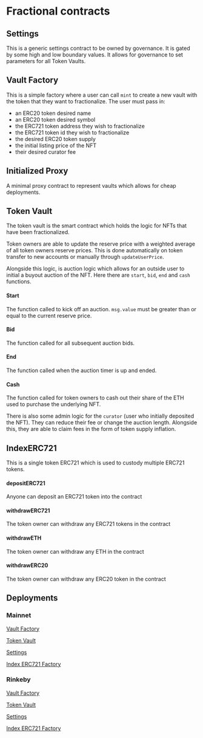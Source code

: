 # Fractional contracts

## Settings
This is a generic settings contract to be owned by governance. It is gated by some high and low boundary values. It allows for governance to set parameters for all Token Vaults.

## Vault Factory
This is a simple factory where a user can call `mint` to create a new vault with the token that they want to fractionalize. The user must pass in:
- an ERC20 token desired name
- an ERC20 token desired symbol
- the ERC721 token address they wish to fractionalize
- the ERC721 token id they wish to fractionalize
- the desired ERC20 token supply
- the initial listing price of the NFT
- their desired curator fee

## Initialized Proxy
A minimal proxy contract to represent vaults which allows for cheap deployments.

## Token Vault
The token vault is the smart contract which holds the logic for NFTs that have been fractionalized.

Token owners are able to update the reserve price with a weighted average of all token owners reserve prices. This is done automatically on token transfer to new accounts or manually through `updateUserPrice`.

Alongside this logic, is auction logic which allows for an outside user to initial a buyout auction of the NFT. Here there are `start`, `bid`, `end` and `cash` functions.
#### Start
The function called to kick off an auction. `msg.value` must be greater than or equal to the current reserve price.
#### Bid
The function called for all subsequent auction bids.
#### End
The function called when the auction timer is up and ended.
#### Cash
The function called for token owners to cash out their share of the ETH used to purchase the underlying NFT.

There is also some admin logic for the `curator` (user who initially deposited the NFT). They can reduce their fee or change the auction length. Alongside this, they are able to claim fees in the form of token supply inflation.

## IndexERC721
This is a single token ERC721 which is used to custody multiple ERC721 tokens. 
#### depositERC721
Anyone can deposit an ERC721 token into the contract
#### withdrawERC721
The token owner can withdraw any ERC721 tokens in the contract
#### withdrawETH
The token owner can withdraw any ETH in the contract
#### withdrawERC20
The token owner can withdraw any ERC20 token in the contract

## Deployments
### Mainnet
[Vault Factory](https://etherscan.io/address/0x85aa7f78bdb2de8f3e0c0010d99ad5853ffcfc63)

[Token Vault](https://etherscan.io/address/0x7b0fce54574d9746414d11367f54c9ab94e53dca)

[Settings](https://etherscan.io/address/0xE0FC79183a22106229B84ECDd55cA017A07eddCa)

[Index ERC721 Factory](https://etherscan.io/address/0xde771104c0c44123d22d39bb716339cd0c3333a1)

### Rinkeby
[Vault Factory](https://rinkeby.etherscan.io/address/0x458556c097251f52ca89cB81316B4113aC734BD1)

[Token Vault](https://rinkeby.etherscan.io/address/0x825f25f908db46daEA42bd536d25f8633667f62b)

[Settings](https://rinkeby.etherscan.io/address/0x1C0857f8642D704ecB213A752A3f68E51913A779)

[Index ERC721 Factory](https://rinkeby.etherscan.io/address/0xee727b734aC43fc391b67caFd18e5DD4Dc939668)

